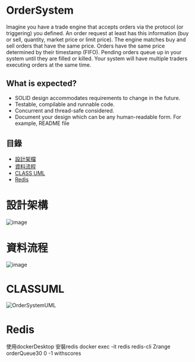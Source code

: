 # OrderSystem

Imagine you have a trade engine that accepts orders via the protocol (or triggering) 
you defined. An order request at least has this information (buy or sell, quantity, 
market price or limit price).
The engine matches buy and sell orders that have the same price. Orders have the 
same price determined by their timestamp (FIFO). Pending orders queue up in your 
system until they are filled or killed. Your system will have multiple traders executing 
orders at the same time.
## What is expected?
- SOLID design accommodates requirements to change in the future.
- Testable, compilable and runnable code.
- Concurrent and thread-safe considered.
- Document your design which can be any human-readable form. For example, 
README file

## 目錄

- [設計架檔](#設計架構)
- [資料流程](#資料流程)
- [CLASS UML](#CLASSUML)
- [Redis](#Redis)

# 設計架構
![image](https://github.com/alar2000kimo5/OrderSystem/assets/79575202/1f46f856-9547-4c5c-8076-3524e1eeae67)

# 資料流程
![image](https://github.com/alar2000kimo5/OrderSystem/assets/79575202/69f8cdcf-1fa8-4abc-baae-eba3675834c5)

# CLASSUML
![OrderSystemUML](https://github.com/alar2000kimo5/OrderSystem/assets/79575202/c84e5212-a186-49cb-8a68-eac03025bdae)


# Redis
使用dockerDesktop 安裝redis
docker exec -it redis redis-cli
Zrange orderQueue30 0 -1 withscores







